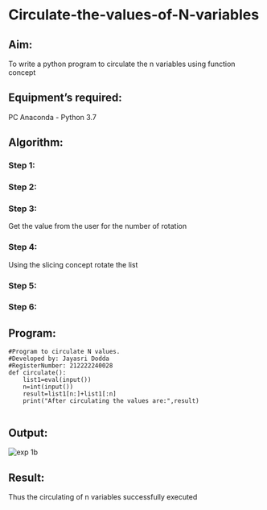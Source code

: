 # Circulate-the-values-of-N-variables
## Aim:
To write a python program to circulate the n variables using function concept
## Equipment’s required:
PC
Anaconda - Python 3.7
## Algorithm: 
### Step 1: 
### Step 2: 
### Step 3: 
Get the value from the user for the number of rotation
### Step 4: 
Using the slicing concept rotate the list

### Step 5: 
### Step 6: 
## Program:
```
#Program to circulate N values.
#Developed by: Jayasri Dodda
#RegisterNumber: 212222240028
def circulate():
    list1=eval(input())
    n=int(input())
    result=list1[n:]+list1[:n]
    print("After circulating the values are:",result)
    
```

## Output:
![exp 1b](https://user-images.githubusercontent.com/123259278/226190154-01a1a2da-e3fb-42f8-88f3-a1fc88743630.png)


## Result:
Thus the circulating of n variables successfully executed
